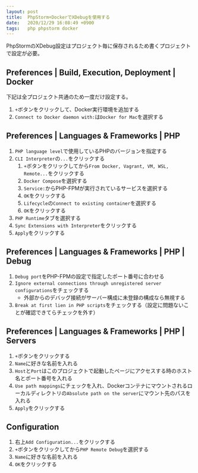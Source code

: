 ```yaml
---
layout: post
title:  PhpStorm+DockerでXDebugを使用する
date:   2020/12/29 16:08:49 +0900
tags:   php phpstorm docker
---
```


PhpStormのXDebug設定はプロジェクト毎に保存されるため書くプロジェクトで設定が必要。

## Preferences | Build, Execution, Deployment | Docker

下記は全プロジェクト共通のため一度だけ設定する。

1.  `+`ボタンをクリックして、Docker実行環境を追加する
2.  `Connect to Docker daemon with:`は`Docker for Mac`を選択する

## Preferences | Languages & Frameworks | PHP

1.  `PHP language level`で使用しているPHPのバージョンを指定する
2.  `CLI Interpreter`の`...`をクリックする
    1.  `+`ボタンをクリックしてから`From Docker, Vagrant, VM, WSL, Remote...`をクリックする
    2.  `Docker Compose`を選択する
    3.  `Service:`からPHP-FPMが実行されているサービスを選択する
    4.  `OK`をクリックする
    5.  `Lifecycle`の`Connect to existing container`を選択する
    6.  `OK`をクリックする
3.  `PHP Runtime`タブを選択する
4.  `Sync Extensions with Interpreter`をクリックする
5.  `Apply`をクリックする

## Preferences | Languages & Frameworks | PHP | Debug

1.  `Debug port`をPHP-FPMの設定で指定したポート番号に合わせる
2.  `Ignore external connections through unregistered server configurations`をチェックする
    -   外部からのデバッグ接続がサーバー構成に未登録の構成なら無視する
3.  `Break at first lien in PHP scripts`をチェックする（設定に問題ないことが確認できてらチェックを外す）

## Preferences | Languages & Frameworks | PHP | Servers

1.  `+`ボタンをクリックする
2.  `Name`に好きな名前を入れる
3.  `Host`と`Port`はこのプロジェクトで起動したページにアクセスする時のホスト名とポート番号を入れる
4.  `Use path mappings`にチェックを入れ、Dockerコンテナにマウントされるローカルディレクトリの`Absolute path on the server`にマウント先のパスを入れる
5.  `Apply`をクリックする

## Configuration

1.  右上`Add Configuration...`をクリックする
2.  `+`ボタンをクリックしてから`PHP Remote Debug`を選択する
3.  `Name`に好きな名前を入れる
4.  `OK`をクリックする
